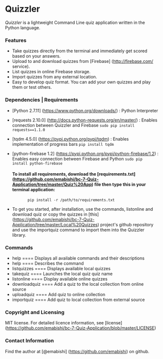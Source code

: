 # Quizzler

*Quizzler* is a lightweight Command Line quiz application written in the Python language.

### Features
* Take quizzes directly from the terminal and immediately get scored based on your answers.
* Upload to and download quizzes from [Firebase] (http://firebase.com/ service).
* List quizzes in online Firebase storage.
* Import quizzes from any external location.
* Easy to develop quiz format. You can add your own quizzes and play them or test others.

### Dependencies | Requirements
* [Python 2.7.11] (https://www.python.org/downloads/) : Python Interpreter
* [requests 2.10.0] (http://docs.python-requests.org/en/master/) : Enables connection between Quizzler and Firebase
           ```sudo pip install requests==1.1.0```
* [tqdm 4.5.0] (https://pypi.python.org/pypi/tqdm) : Enables implementation of progress bars
           ```pip install tqdm```
* [python-firebase 1.2] (https://pypi.python.org/pypi/python-firebase/1.2) : Enables easy connection between Firebase and Python
           ```sudo pip install python-firebase```
       
  #### To install all requirements, download the [requirements.txt] (https://github.com/emabishi/bc-7-Quiz-Application/tree/master/Quiz%20App) file then type this in your terminal application:
             pip install -r /path/to/requirements.txt

* To get you started, after installation, use the commands, listonline and download quiz <quiz name> or copy the quizzes in [this] (https://github.com/emabishi/bc-7-Quiz-Application/tree/master/Local%20Quizzes) project's github repository and use the importquiz <quiz source path> command to import them into the Quizzler library. 

### Commands
* help ==== Displays all available commands and their descriptions
* help <command> ==== Describes the command
* listquizzes ==== Displays available local quizzes
* takequiz <quiz name> ==== Launches the local quiz quiz name
* listonline ==== Display available online quizzes
* downloadquiz <quiz source path> ==== Add a quiz to the local collection from online source
* uploadquiz ==== Add quiz to online collection
* importquiz <quiz source path> ==== Add quiz to local collection from external source

### Copyright and Licensing
MIT license. For detailed licence information, see [license] (https://github.com/emabishi/bc-7-Quiz-Application/blob/master/LICENSE)

### Contact Information
Find the author at [@emabishi] (https://github.com/emabishi) on github.



